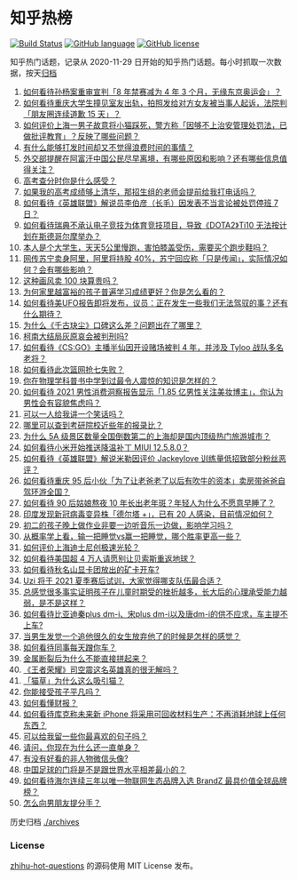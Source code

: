 # 知乎热榜
[![Build Status](https://github.com/ToWeLong/zhihu-hot-questions/workflows/CI/badge.svg)](https://github.com/ToWeLong/zhihu-hot-questions/actions)
[![GitHub language](https://img.shields.io/badge/language-golang-orange.svg)](https://golang.org/)
[![GitHub license](https://img.shields.io/github/license/ToWeLong/zhihu-hot-questions)](https://github.com/ToWeLong/zhihu-hot-questions/blob/main/LICENSE)

知乎热门话题，记录从 2020-11-29 日开始的知乎热门话题。每小时抓取一次数据，按天[归档](./archives)

<!-- BEGIN -->

1. [如何看待孙杨案重审宣判「8 年禁赛减为 4 年 3 个月，无缘东京奥运会」？](https://www.zhihu.com/question/466646307)
1. [如何看待重庆大学生撞见室友出轨，拍照发给对方女友被当事人起诉，法院判「朋友圈连续道歉 15 天」？](https://www.zhihu.com/question/466513016)
1. [如何评价上海一男子故意将小猫踩死，警方称「因够不上治安管理处罚法，已做批评教育」？反映了哪些问题？](https://www.zhihu.com/question/466304670)
1. [有什么能够打发时间却又不觉得浪费时间的事情？](https://www.zhihu.com/question/301386253)
1. [外交部提醒在阿富汗中国公民尽早离境，有哪些原因和影响？还有哪些信息值得关注？](https://www.zhihu.com/question/466217700)
1. [高考查分时你是什么感受？](https://www.zhihu.com/question/466111722)
1. [如果我的高考成绩够上清华，那招生组的老师会提前给我打电话吗？](https://www.zhihu.com/question/454386015)
1. [如何看待《英雄联盟》解说员李伯彦（长毛）因发表不当言论被处罚停班 7 日？](https://www.zhihu.com/question/466514186)
1. [如何看待瑞典不承认电子竞技为体育竞技项目，导致《DOTA2》Ti10 无法按计划在斯德哥尔摩举办？](https://www.zhihu.com/question/466481205)
1. [本人是个大学生，天天5公里慢跑，害怕膝盖受伤，需要买个跑步鞋吗？](https://www.zhihu.com/question/463950741)
1. [网传苏宁卖身阿里，阿里将持股 40%，苏宁回应称「只是传闻」，实际情况如何？会有哪些影响？](https://www.zhihu.com/question/466571042)
1. [这种画风卖 100 块算贵吗？](https://www.zhihu.com/question/465453498)
1. [为何家里越富裕的孩子普遍学习成绩更好？你是怎么看的？](https://www.zhihu.com/question/450056291)
1. [如何看待美UFO报告即将发布，议员：正在发生一些我们无法驾驭的事？还有什么期待？](https://www.zhihu.com/question/465771991)
1. [为什么《千古玦尘》口碑这么差？问题出在了哪里？](https://www.zhihu.com/question/465662668)
1. [柯南大结局灰原哀会被判刑吗?](https://www.zhihu.com/question/386040910)
1. [如何看待《CS:GO》主播半仙因开设赌场被判 4 年，并涉及 Tyloo 战队多名老将？](https://www.zhihu.com/question/465799818)
1. [如何看待此次篮网抢七失败？](https://www.zhihu.com/question/466102154)
1. [你在物理学科普书中学到过最令人震惊的知识是怎样的？](https://www.zhihu.com/question/456001315)
1. [如何看待 2021 男性消费洞察报告显示「1.85 亿男性关注美妆博主」，你认为男性会有容貌焦虑吗？](https://www.zhihu.com/question/466573038)
1. [可以一人给我讲一个笑话吗？](https://www.zhihu.com/question/444005839)
1. [哪里可以查到考研院校近些年的报录比？](https://www.zhihu.com/question/367173234)
1. [为什么 5A 级景区数量全国倒数第二的上海却是国内顶级热门旅游城市？](https://www.zhihu.com/question/466381415)
1. [如何看待小米开始推送降温补丁 MIUI 12.5.8.0？](https://www.zhihu.com/question/466310277)
1. [如何看待《英雄联盟》解说米勒因评价 Jackeylove 训练量低招致部分粉丝恶评？](https://www.zhihu.com/question/466123710)
1. [如何看待重庆 95 后小伙「为了让老爸老了以后有吹牛的资本」卖房带爸爸自驾环游全国？](https://www.zhihu.com/question/466349378)
1. [如何看待 90 后姑娘熬夜 10 年长出老年斑？年轻人为什么不愿意早睡了？](https://www.zhihu.com/question/466328145)
1. [印度发现新冠病毒变异株「德尔塔 +」，已有 20 人感染，目前情况如何？](https://www.zhihu.com/question/466349358)
1. [初二的孩子晚上做作业非要一边听音乐一边做，影响学习吗？](https://www.zhihu.com/question/421790883)
1. [从概率学上看，输一把睡觉vs赢一把睡觉，哪个胜率更高一些？](https://www.zhihu.com/question/461910176)
1. [如何评价上海迪士尼创极速光轮？](https://www.zhihu.com/question/445718276)
1. [如何看待美国超 4 万人请愿别让贝索斯重返地球？](https://www.zhihu.com/question/466270783)
1. [如何看待秋名山显卡团放出的矿卡开车?](https://www.zhihu.com/question/465645313)
1. [Uzi 将于 2021 夏季赛后试训，大家觉得哪支队伍最合适？](https://www.zhihu.com/question/466298886)
1. [总感觉很多事实证明孩子在儿童时期受的挫折越多，长大后的心理承受能力越弱，是不是这样？](https://www.zhihu.com/question/266704437)
1. [如何看待比亚迪秦plus dm-i、宋plus dm-i以及唐dm-i的供不应求，车主提不上车?](https://www.zhihu.com/question/459492306)
1. [当男生发觉一个追他很久的女生放弃他了的时候是怎样的感觉？](https://www.zhihu.com/question/266589774)
1. [如何看待同事每天蹭你车？](https://www.zhihu.com/question/63645770)
1. [金属断裂后为什么不能直接拼起来？](https://www.zhihu.com/question/34674308)
1. [《王者荣耀》司空震这名英雄真的很无解吗？](https://www.zhihu.com/question/462884750)
1. [「猫草」为什么这么吸引猫？](https://www.zhihu.com/question/46886420)
1. [你能接受孩子平凡吗？](https://www.zhihu.com/question/455639319)
1. [如何看懂财报？](https://www.zhihu.com/question/19645090)
1. [如何看待库克称未来新 iPhone 将采用可回收材料生产：不再消耗地球上任何东西？](https://www.zhihu.com/question/466278095)
1. [可以给我留一些你最喜欢的句子吗？](https://www.zhihu.com/question/465854228)
1. [请问，你现在为什么还一直单身？](https://www.zhihu.com/question/457922593)
1. [有没有好看的非人物微信头像?](https://www.zhihu.com/question/387563344)
1. [中国足球的门将是不是跟世界水平相差最小的？](https://www.zhihu.com/question/409596507)
1. [如何看待海尔连续三年以唯一物联网生态品牌入选 BrandZ 最具价值全球品牌榜？](https://www.zhihu.com/question/466497087)
1. [怎么向男朋友提分手？](https://www.zhihu.com/question/327222167)

<!-- END -->

历史归档 [./archives](./archives)


### License
[zhihu-hot-questions](https://github.com/towelong/zhihu-hot-questions) 的源码使用 MIT License 发布。
